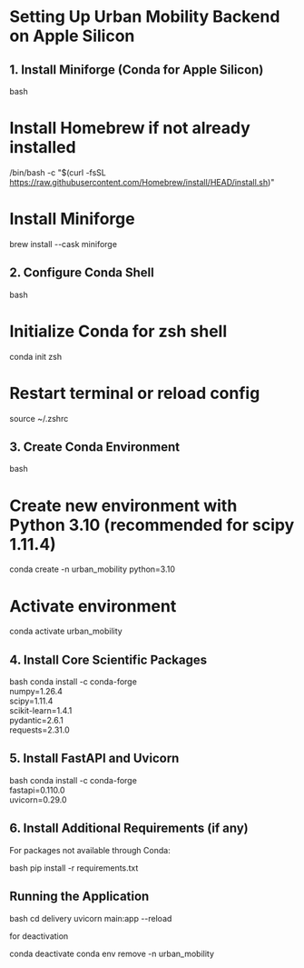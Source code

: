 # Setting Up Urban Mobility Backend on Apple Silicon

## 1. Install Miniforge (Conda for Apple Silicon)

bash

# Install Homebrew if not already installed

/bin/bash -c "$(curl -fsSL https://raw.githubusercontent.com/Homebrew/install/HEAD/install.sh)"

# Install Miniforge

brew install --cask miniforge

## 2. Configure Conda Shell

bash

# Initialize Conda for zsh shell

conda init zsh

# Restart terminal or reload config

source ~/.zshrc

## 3. Create Conda Environment

bash

# Create new environment with Python 3.10 (recommended for scipy 1.11.4)

conda create -n urban_mobility python=3.10

# Activate environment

conda activate urban_mobility

## 4. Install Core Scientific Packages

bash
conda install -c conda-forge \
 numpy=1.26.4 \
 scipy=1.11.4 \
 scikit-learn=1.4.1 \
 pydantic=2.6.1 \
 requests=2.31.0

## 5. Install FastAPI and Uvicorn

bash
conda install -c conda-forge \
 fastapi=0.110.0 \
 uvicorn=0.29.0

## 6. Install Additional Requirements (if any)

For packages not available through Conda:

bash
pip install -r requirements.txt

## Running the Application

bash
cd delivery
uvicorn main:app --reload

for deactivation

conda deactivate
conda env remove -n urban_mobility
